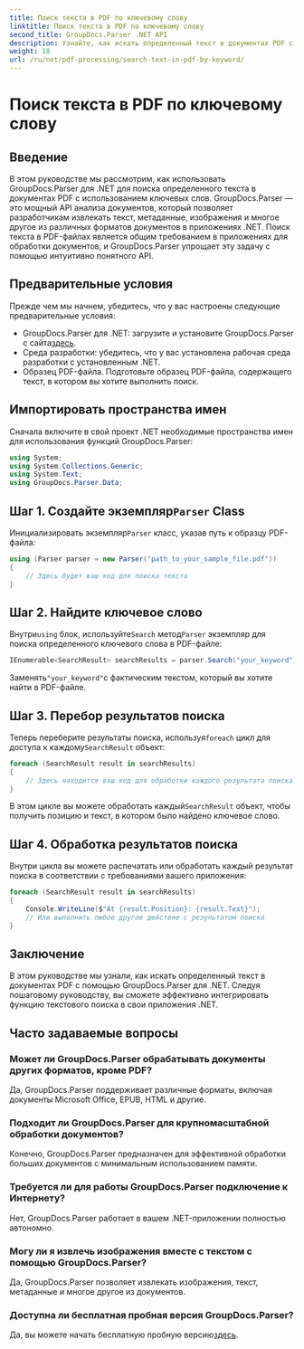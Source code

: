 ```yaml
---
title: Поиск текста в PDF по ключевому слову
linktitle: Поиск текста в PDF по ключевому слову
second_title: GroupDocs.Parser .NET API
description: Узнайте, как искать определенный текст в документах PDF с помощью GroupDocs.Parser для .NET. Эффективно интегрируйте мощные возможности текстового поиска в свою .NET.
weight: 18
url: /ru/net/pdf-processing/search-text-in-pdf-by-keyword/
---
```


# Поиск текста в PDF по ключевому слову

## Введение
В этом руководстве мы рассмотрим, как использовать GroupDocs.Parser для .NET для поиска определенного текста в документах PDF с использованием ключевых слов. GroupDocs.Parser — это мощный API анализа документов, который позволяет разработчикам извлекать текст, метаданные, изображения и многое другое из различных форматов документов в приложениях .NET. Поиск текста в PDF-файлах является общим требованием в приложениях для обработки документов, и GroupDocs.Parser упрощает эту задачу с помощью интуитивно понятного API.
## Предварительные условия
Прежде чем мы начнем, убедитесь, что у вас настроены следующие предварительные условия:
-  GroupDocs.Parser для .NET: загрузите и установите GroupDocs.Parser с сайта[здесь](https://releases.groupdocs.com/parser/net/).
- Среда разработки: убедитесь, что у вас установлена рабочая среда разработки с установленным .NET.
- Образец PDF-файла. Подготовьте образец PDF-файла, содержащего текст, в котором вы хотите выполнить поиск.

## Импортировать пространства имен
Сначала включите в свой проект .NET необходимые пространства имен для использования функций GroupDocs.Parser:
```csharp
using System;
using System.Collections.Generic;
using System.Text;
using GroupDocs.Parser.Data;
```
##  Шаг 1. Создайте экземпляр`Parser` Class
 Инициализировать экземпляр`Parser` класс, указав путь к образцу PDF-файла:
```csharp
using (Parser parser = new Parser("path_to_your_sample_file.pdf"))
{
    // Здесь будет ваш код для поиска текста
}
```
## Шаг 2. Найдите ключевое слово
 Внутри`using` блок, используйте`Search` метод`Parser` экземпляр для поиска определенного ключевого слова в PDF-файле:
```csharp
IEnumerable<SearchResult> searchResults = parser.Search("your_keyword");
```
 Заменять`"your_keyword"`с фактическим текстом, который вы хотите найти в PDF-файле.
## Шаг 3. Перебор результатов поиска
 Теперь переберите результаты поиска, используя`foreach` цикл для доступа к каждому`SearchResult` объект:
```csharp
foreach (SearchResult result in searchResults)
{
    // Здесь находится ваш код для обработки каждого результата поиска.
}
```
 В этом цикле вы можете обработать каждый`SearchResult` объект, чтобы получить позицию и текст, в котором было найдено ключевое слово.
## Шаг 4. Обработка результатов поиска
Внутри цикла вы можете распечатать или обработать каждый результат поиска в соответствии с требованиями вашего приложения:
```csharp
foreach (SearchResult result in searchResults)
{
    Console.WriteLine($"At {result.Position}: {result.Text}");
    // Или выполнить любое другое действие с результатом поиска
}
```

## Заключение
В этом руководстве мы узнали, как искать определенный текст в документах PDF с помощью GroupDocs.Parser для .NET. Следуя пошаговому руководству, вы сможете эффективно интегрировать функцию текстового поиска в свои приложения .NET.

## Часто задаваемые вопросы
### Может ли GroupDocs.Parser обрабатывать документы других форматов, кроме PDF?
Да, GroupDocs.Parser поддерживает различные форматы, включая документы Microsoft Office, EPUB, HTML и другие.
### Подходит ли GroupDocs.Parser для крупномасштабной обработки документов?
Конечно, GroupDocs.Parser предназначен для эффективной обработки больших документов с минимальным использованием памяти.
### Требуется ли для работы GroupDocs.Parser подключение к Интернету?
Нет, GroupDocs.Parser работает в вашем .NET-приложении полностью автономно.
### Могу ли я извлечь изображения вместе с текстом с помощью GroupDocs.Parser?
Да, GroupDocs.Parser позволяет извлекать изображения, текст, метаданные и многое другое из документов.
### Доступна ли бесплатная пробная версия GroupDocs.Parser?
 Да, вы можете начать бесплатную пробную версию[здесь](https://releases.groupdocs.com/).